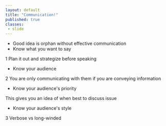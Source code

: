 ```yaml
---
layout: default
title: "Communication!"
published: true
classes:
 - slide
---
```


* Good idea is orphan without effective communication
* Know what you want to say
<div class="presenter-note">1 Plan it out and strategize before speaking</div>

* Know your audience
<div class="presenter-note">2 You are only communicating with them if you are conveying information</div>

* Know your audience's priority
<div class="presenter-note">This gives you an idea of when best to discuss issue</div>

* Know your audience's style
<div class="presenter-note">3 Verbose vs long-winded</div>



